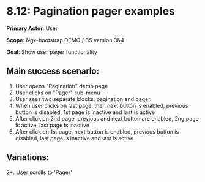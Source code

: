8.12: Pagination pager examples
==============================

 **Primary Actor**: User 
 
 **Scope**: Ngx-bootstrap DEMO / BS version 3&4
 
 **Goal**: Show user pager functionality
 
 Main success scenario:
----------------------

 1. User opens "Pagination" demo page
 2. User clicks on "Pager" sub-menu
 3. User sees two separate blocks:  pagination and pager.
 4. When user clicks on last page, then next button is enabled, previous button is disabled, 1st page is inactive 
 and last is active
 5. After click on 2nd page, previous and next button are enabled, 2ng page is active, last page is inactive
 6. After click on 1st page, next button is enabled, previous button is disabled, last page is inactive 
 and last is active
 
 Variations:
 ----------
 
 2*. User scrolls to 'Pager'
